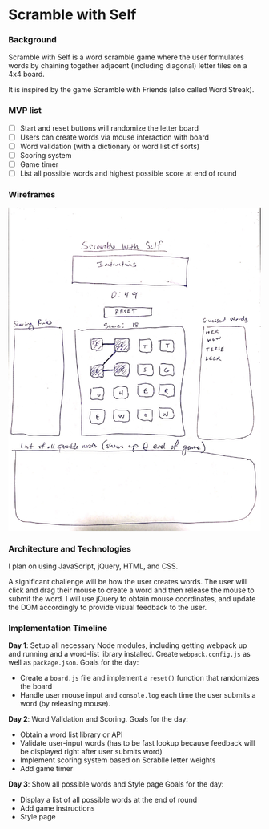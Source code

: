 # Scramble with Self

### Background

Scramble with Self is a word scramble game where the user formulates words by chaining together adjacent (including diagonal) letter tiles on a 4x4 board.

It is inspired by the game Scramble with Friends (also called Word Streak).

### MVP list  

- [ ] Start and reset buttons will randomize the letter board
- [ ] Users can create words via mouse interaction with board
- [ ] Word validation (with a dictionary or word list of sorts)
- [ ] Scoring system
- [ ] Game timer
- [ ] List all possible words and highest possible score at end of round

### Wireframes

![wireframes](https://github.com/jefftam23/scramble-with-self/blob/master/wireframe.jpg)

### Architecture and Technologies

I plan on using JavaScript, jQuery, HTML, and CSS.

A significant challenge will be how the user creates words. The user will click and drag their mouse to create a word and then release the mouse to submit the word.
I will use jQuery to obtain mouse coordinates, and update the DOM accordingly to provide visual feedback to the user.

### Implementation Timeline

**Day 1**: Setup all necessary Node modules, including getting webpack up and running and a word-list library installed.  Create `webpack.config.js` as well as `package.json`.  Goals for the day:

- Create a `board.js` file and implement a `reset()` function that randomizes the board
- Handle user mouse input and `console.log` each time the user submits a word (by releasing mouse).

**Day 2**: Word Validation and Scoring. Goals for the day:

- Obtain a word list library or API
- Validate user-input words (has to be fast lookup because feedback will be displayed right after user submits word)
- Implement scoring system based on Scrablle letter weights
- Add game timer

**Day 3**: Show all possible words and Style page  Goals for the day:

- Display a list of all possible words at the end of round
- Add game instructions
- Style page
